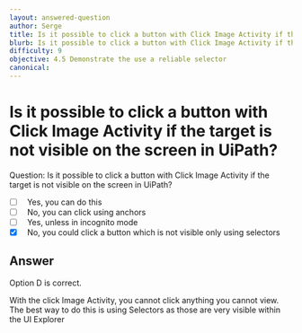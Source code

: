 ```yaml
---
layout: answered-question
author: Serge
title: Is it possible to click a button with Click Image Activity if the target is not visible on the screen in UiPath?
blurb: Is it possible to click a button with Click Image Activity if the target is not visible on the screen in UiPath?
difficulty: 9
objective: 4.5 Demonstrate the use a reliable selector
canonical: 
---
```


<h1>Is it possible to click a button with Click Image Activity if the target is not visible on the screen in UiPath?</h1>

Question:  Is it possible to click a button with Click Image Activity if the target is not visible on the screen in UiPath?

 - [ ] &nbsp;  Yes, you can do this
 - [ ] &nbsp;  No, you can click using anchors
 - [ ] &nbsp;  Yes, unless in incognito mode
 - [X] &nbsp;  No, you could click a button which is not visible only using selectors

## Answer

Option D is correct.

With the click Image Activity, you cannot click anything you cannot view.  The best way to do this is using Selectors as those are very visible within the UI Explorer

